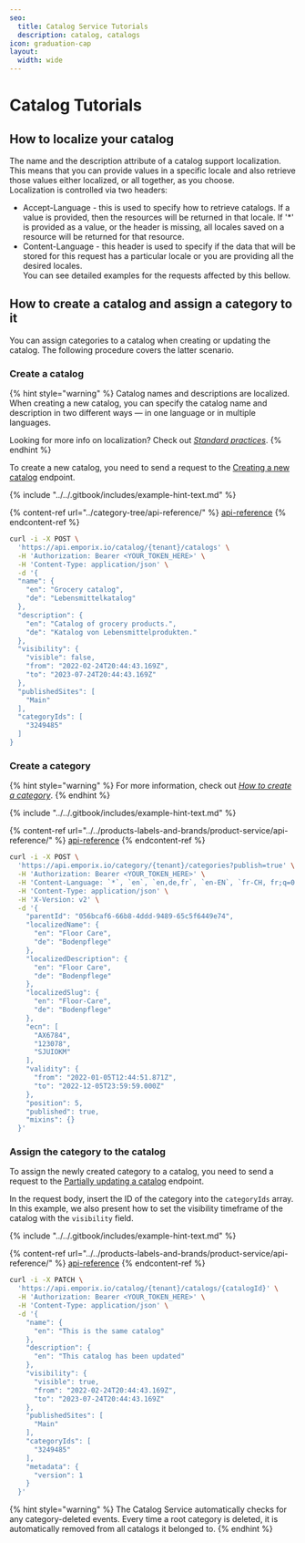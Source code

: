 ```yaml
---
seo:
  title: Catalog Service Tutorials
  description: catalog, catalogs
icon: graduation-cap
layout:
  width: wide
---
```


# Catalog Tutorials

## How to localize your catalog

The name and the description attribute of a catalog support localization. This means that you can provide values in a specific locale and also retrieve those values either localized, or all together, as you choose.\
Localization is controlled via two headers:

* Accept-Language - this is used to specify how to retrieve catalogs. If a value is provided, then the resources will be returned in that locale. If '\*' is provided as a value, or the header is missing, all locales saved on a resource will be returned for that resource.
* Content-Language - this header is used to specify if the data that will be stored for this request has a particular locale or you are providing all the desired locales.\
  You can see detailed examples for the requests affected by this bellow.

## How to create a catalog and assign a category to it

You can assign categories to a catalog when creating or updating the catalog. The following procedure covers the latter scenario.

### Create a catalog

{% hint style="warning" %}
Catalog names and descriptions are localized. When creating a new catalog, you can specify the catalog name and description in two different ways — in one language or in multiple languages.

Looking for more info on localization? Check out [_Standard practices_](../../standard-practices/translations.md).
{% endhint %}

To create a new catalog, you need to send a request to the [Creating a new catalog](https://developer.emporix.io/api-references/api-guides/api-guides-and-references/catalogs-and-categories/catalog/api-reference/catalog-management#post-catalog-tenant-catalogs) endpoint.

{% include "../../.gitbook/includes/example-hint-text.md" %}

{% content-ref url="../category-tree/api-reference/" %}
[api-reference](../category-tree/api-reference/)
{% endcontent-ref %}

```bash
curl -i -X POST \
  'https://api.emporix.io/catalog/{tenant}/catalogs' \
  -H 'Authorization: Bearer <YOUR_TOKEN_HERE>' \
  -H 'Content-Type: application/json' \
  -d '{
  "name": {
    "en": "Grocery catalog",
    "de": "Lebensmittelkatalog"
  },
  "description": {
    "en": "Catalog of grocery products.",
    "de": "Katalog von Lebensmittelprodukten."
  },
  "visibility": {
    "visible": false,
    "from": "2022-02-24T20:44:43.169Z",
    "to": "2023-07-24T20:44:43.169Z"
  },
  "publishedSites": [
    "Main"
  ],
  "categoryIds": [
    "3249485"
  ]
}
```

### Create a category

{% hint style="warning" %}
For more information, check out [_How to create a category_](../category-tree/#how-to-create-a-category).
{% endhint %}

{% include "../../.gitbook/includes/example-hint-text.md" %}

{% content-ref url="../../products-labels-and-brands/product-service/api-reference/" %}
[api-reference](../../products-labels-and-brands/product-service/api-reference/)
{% endcontent-ref %}

```bash
curl -i -X POST \
  'https://api.emporix.io/category/{tenant}/categories?publish=true' \
  -H 'Authorization: Bearer <YOUR_TOKEN_HERE>' \
  -H 'Content-Language: `*`, `en`, `en,de,fr`, `en-EN`, `fr-CH, fr;q=0.9, en;q=0.8, de;q=0.7`' \
  -H 'Content-Type: application/json' \
  -H 'X-Version: v2' \
  -d '{
    "parentId": "056bcaf6-66b8-4ddd-9489-65c5f6449e74",
    "localizedName": {
      "en": "Floor Care",
      "de": "Bodenpflege"
    },
    "localizedDescription": {
      "en": "Floor Care",
      "de": "Bodenpflege"
    },
    "localizedSlug": {
      "en": "Floor-Care",
      "de": "Bodenpflege"
    },
    "ecn": [
      "AX6784",
      "123078",
      "SJUIOKM"
    ],
    "validity": {
      "from": "2022-01-05T12:44:51.871Z",
      "to": "2022-12-05T23:59:59.000Z"
    },
    "position": 5,
    "published": true,
    "mixins": {}
  }'
```

### Assign the category to the catalog

To assign the newly created category to a catalog, you need to send a request to the [Partially updating a catalog](https://developer.emporix.io/api-references/api-guides/catalogs-and-categories/catalog/api-reference/catalog-management#patch-catalog-tenant-catalogs-catalogid) endpoint.

In the request body, insert the ID of the category into the `categoryIds` array. In this example, we also present how to set the visibility timeframe of the catalog with the `visibility` field.

{% include "../../.gitbook/includes/example-hint-text.md" %}

{% content-ref url="../../products-labels-and-brands/product-service/api-reference/" %}
[api-reference](../../products-labels-and-brands/product-service/api-reference/)
{% endcontent-ref %}

```bash
curl -i -X PATCH \
  'https://api.emporix.io/catalog/{tenant}/catalogs/{catalogId}' \
  -H 'Authorization: Bearer <YOUR_TOKEN_HERE>' \
  -H 'Content-Type: application/json' \
  -d '{
    "name": {
      "en": "This is the same catalog"
    },
    "description": {
      "en": "This catalog has been updated"
    },
    "visibility": {
      "visible": true,
      "from": "2022-02-24T20:44:43.169Z",
      "to": "2023-07-24T20:44:43.169Z"
    },
    "publishedSites": [
      "Main"
    ],
    "categoryIds": [
      "3249485"
    ],
    "metadata": {
      "version": 1
    }
  }'
```

{% hint style="warning" %}
The Catalog Service automatically checks for any category-deleted events. Every time a root category is deleted, it is automatically removed from all catalogs it belonged to.
{% endhint %}
